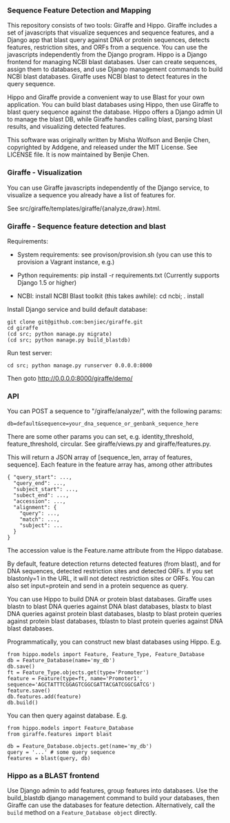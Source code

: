 ### Sequence Feature Detection and Mapping

This repository consists of two tools: Giraffe and Hippo. Giraffe includes a
set of javascripts that visualize sequences and sequence features, and a Django
app that blast query against DNA or protein sequences, detects features,
restriction sites, and ORFs from a sequence. You can use the javascripts
independently from the Django program. Hippo is a Django frontend for managing
NCBI blast databases. User can create sequences, assign them to databases, and
use Django management commands to build NCBI blast databases. Giraffe uses NCBI
blast to detect features in the query sequence.

Hippo and Giraffe provide a convenient way to use Blast for your own
application. You can build blast databases using Hippo, then use Giraffe to
blast query sequence against the database. Hippo offers a Django admin UI to
manage the blast DB, while Giraffe handles calling blast, parsing blast
results, and visualizing detected features.

This software was originally written by Misha Wolfson and Benjie Chen,
copyrighted by Addgene, and released under the MIT License. See LICENSE file.
It is now maintained by Benjie Chen.


### Giraffe - Visualization

You can use Giraffe javascripts independently of the Django service, to
visualize a sequence you already have a list of features for.

See src/giraffe/templates/giraffe/{analyze,draw}.html.


### Giraffe - Sequence feature detection and blast

Requirements:

  * System requirements: see provison/provision.sh (you can use this to
    provision a Vagrant instance, e.g.)

  * Python requirements: pip install -r requirements.txt
    (Currently supports Django 1.5 or higher)

  * NCBI: install NCBI Blast toolkit (this takes awhile): cd ncbi; . install


Install Django service and build default database:

```
git clone git@github.com:benjiec/giraffe.git
cd giraffe
(cd src; python manage.py migrate)
(cd src; python manage.py build_blastdb)
```

Run test server:

```
cd src; python manage.py runserver 0.0.0.0:8000
```

Then goto http://0.0.0.0:8000/giraffe/demo/


### API

You can POST a sequence to "/giraffe/analyze/", with the following params:

```
db=default&sequence=your_dna_sequence_or_genbank_sequence_here
```

There are some other params you can set, e.g. identity_threshold,
feature_threshold, circular. See giraffe/views.py and giraffe/features.py.

This will return a JSON array of [sequence_len, array of features, sequence].
Each feature in the feature array has, among other attributes

```
{ "query_start": ...,
  "query_end": ...,
  "subject_start": ...,
  "subect_end": ...,
  "accession": ...,
  "alignment": {
    "query": ...,
    "match": ...,
    "subject": ...
  }
}
```

The accession value is the Feature.name attribute from the Hippo database.

By default, feature detection returns detected features (from blast), and for
DNA sequences, detected restriction sites and detected ORFs. If you set
blastonly=1 in the URL, it will not detect restriction sites or ORFs.  You can
also set input=protein and send in a protein sequence as query.

You can use Hippo to build DNA or protein blast databases. Giraffe uses blastn
to blast DNA queries against DNA blast databases, blastx to blast DNA queries
against protein blast databases, blastp to blast protein queries against
protein blast databases, tblastn to blast protein queries against DNA blast
databases.

Programmatically, you can construct new blast databases using Hippo. E.g.

```
from hippo.models import Feature, Feature_Type, Feature_Database
db = Feature_Database(name='my_db')
db.save()
ft = Feature_Type.objects.get(type='Promoter')
feature = Feature(type=ft, name='Promoter1', sequence='AGCTATTTCGGAGTCGGCGATTACGATCGGCGATCG')
feature.save()
db.features.add(feature)
db.build()
```

You can then query against database. E.g.

```
from hippo.models import Feature_Database
from giraffe.features import blast

db = Feature_Database.objects.get(name='my_db')
query = '...' # some query sequence
features = blast(query, db)
```


### Hippo as a BLAST frontend

Use Django admin to add features, group features into databases. Use the
build_blastdb django management command to build your databases, then Giraffe
can use the databases for feature detection. Alternatively, call the
```build``` method on a ```Feature_Database object``` directly.
